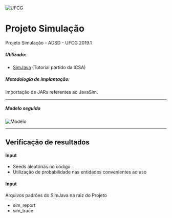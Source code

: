 ![UFCG](https://seeklogo.com/images/U/ufcg_universidade_federal_de_campina_grande-logo-E8B3971276-seeklogo.com.png "UFCG")
# Projeto Simulação
Projeto Simulação - ADSD - UFCG 2019.1

##### Utilizado:
- [SimJava](http://www.icsa.inf.ed.ac.uk/research/groups/hase/simjava/simjava.zip) (Tutorial partido da ICSA)

##### Metodologia de implantação:
Importação de JARs referentes ao JavaSim.

---

##### Modelo seguido
![Modelo](https://i.ibb.co/CJqhqtQ/model.png "Modelo")

---

## Verificação de resultados

#### Input
- Seeds aleatórias no código
- Utilização de probabilidade nas entidades convenientes ao uso

#### Input
Arquivos padrões do SimJava na raiz do Projeto
- sim_report
- sim_trace
